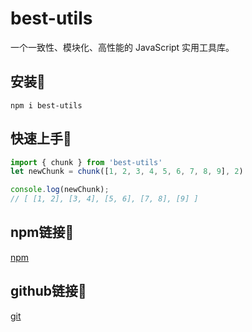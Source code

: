 # best-utils

一个一致性、模块化、高性能的 JavaScript 实用工具库。

## 安装:wrench:

``` shell
npm i best-utils
```

## 快速上手:key:

```js
import { chunk } from 'best-utils'
let newChunk = chunk([1, 2, 3, 4, 5, 6, 7, 8, 9], 2)

console.log(newChunk); 
// [ [1, 2], [3, 4], [5, 6], [7, 8], [9] ] 
```

## npm链接:link:
[npm](https://www.npmjs.com/package/best-utils)

## github链接:link:
[git](https://github.com/wenreq/best-utils)

